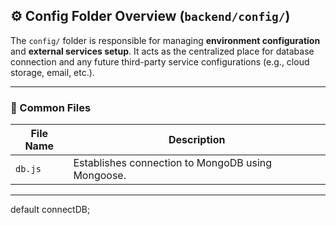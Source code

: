 ## ⚙️ Config Folder Overview (`backend/config/`)

The `config/` folder is responsible for managing **environment configuration** and **external services setup**. It acts as the centralized place for database connection and any future third-party service configurations (e.g., cloud storage, email, etc.).

---

### 📁 Common Files

| File Name          | Description                                                          |
|--------------------|----------------------------------------------------------------------|
| `db.js`            | Establishes connection to MongoDB using Mongoose.                   |

---

 default connectDB;
